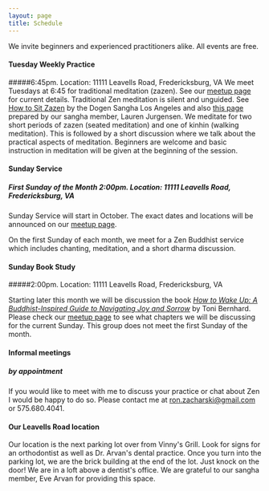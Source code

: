 ```yaml
---
layout: page
title: Schedule
---
```


We invite beginners and experienced practitioners alike. All events are free.

#### Tuesday Weekly Practice

#####6:45pm. Location: 11111 Leavells Road, Fredericksburg, VA
We meet Tuesdays at 6:45 for traditional meditation (zazen). See our [meetup page](http://www.meetup.com/Beginners-Mind-Zen/) for current details. Traditional Zen meditation is silent and unguided. <span class='marginnote'>See [How to Sit Zazen](http://www.dogensanghalosangeles.org/about-zen/how-to-sit-zazen/) by the Dogen Sangha Los Angeles and also [this page]({{site.baseurl}}/howtosit/)  prepared by our sangha member, Lauren Jurgensen.</span> We meditate for two short periods of zazen (seated meditation) and one of kinhin (walking meditation). This is followed by a short discussion where we  talk about the practical aspects of meditation.  Beginners are welcome and basic instruction in meditation will be given at the beginning of the session.

#### Sunday Service

##### First Sunday of the Month 2:00pm. Location: 11111 Leavells Road, Fredericksburg, VA
Sunday Service will start in October. The exact dates and locations will be announced on our [meetup page](http://www.meetup.com/Beginners-Mind-Zen/).
    
On the first Sunday of each month, we meet for a Zen Buddhist service which includes chanting, meditation, and a short dharma discussion. 

#### Sunday Book Study

#####2:00pm. Location: 11111 Leavells Road, Fredericksburg, VA

Starting later this month we will be discussion the book [*How to Wake Up: A Buddhist-Inspired Guide to Navigating Joy and Sorrow*](http://www.amazon.com/How-Wake-Up-Buddhist-Inspired-Navigating/dp/1614290563/ref=sr_1_1?ie=UTF8&qid=1441458774&sr=8-1&keywords=how+to+wake+up) by Toni Bernhard. Please check our [meetup page](http://www.meetup.com/Beginners-Mind-Zen/) to see what chapters we will be discussing for the current Sunday. This group does not meet the first Sunday of the month. 

#### Informal meetings 

##### by appointment

If you would like to meet with me to discuss your practice or chat about Zen I would be happy to do so. Please contact me at ron.zacharski@gmail.com or 575.680.4041.


#### Our Leavells Road location
Our location is the next parking lot over from Vinny's Grill. Look for signs for an orthodontist as well as Dr. Arvan's dental practice. Once you turn into the parking lot, we are the brick building at the end of the lot. Just knock on the door! We are in a loft above a dentist's office. We are grateful to our sangha member, Eve Arvan for providing this space.


